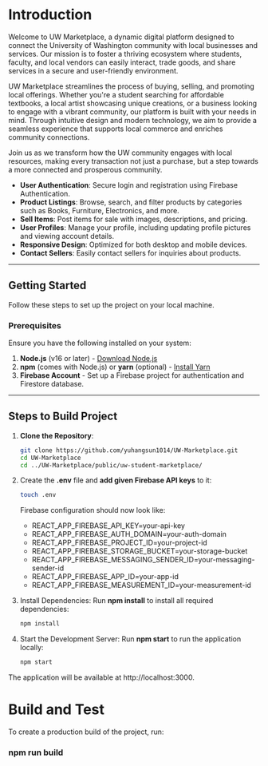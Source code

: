 # Introduction 
Welcome to UW Marketplace, a dynamic digital platform designed to connect the University of Washington community with local businesses and services. Our mission is to foster a thriving ecosystem where students, faculty, and local vendors can easily interact, trade goods, and share services in a secure and user-friendly environment.

UW Marketplace streamlines the process of buying, selling, and promoting local offerings. Whether you're a student searching for affordable textbooks, a local artist showcasing unique creations, or a business looking to engage with a vibrant community, our platform is built with your needs in mind. Through intuitive design and modern technology, we aim to provide a seamless experience that supports local commerce and enriches community connections.

Join us as we transform how the UW community engages with local resources, making every transaction not just a purchase, but a step towards a more connected and prosperous community.
- **User Authentication**: Secure login and registration using Firebase Authentication.
- **Product Listings**: Browse, search, and filter products by categories such as Books, Furniture, Electronics, and more.
- **Sell Items**: Post items for sale with images, descriptions, and pricing.
- **User Profiles**: Manage your profile, including updating profile pictures and viewing account details.
- **Responsive Design**: Optimized for both desktop and mobile devices.
- **Contact Sellers**: Easily contact sellers for inquiries about products.

---
## Getting Started

Follow these steps to set up the project on your local machine.

### Prerequisites

Ensure you have the following installed on your system:

1. **Node.js** (v16 or later) - [Download Node.js](https://nodejs.org/)
2. **npm** (comes with Node.js) or **yarn** (optional) - [Install Yarn](https://yarnpkg.com/)
3. **Firebase Account** - Set up a Firebase project for authentication and Firestore database.

---

## Steps to Build Project

1. **Clone the Repository**:
   ```bash
   git clone https://github.com/yuhangsun1014/UW-Marketplace.git
   cd UW-Marketplace
   cd ../UW-Marketplace/public/uw-student-marketplace/
   ```

2. Create the **.env** file and **add given Firebase API keys** to it:
   ```bash
   touch .env
   ```
   Firebase configuration should now look like:
      - REACT_APP_FIREBASE_API_KEY=your-api-key
      - REACT_APP_FIREBASE_AUTH_DOMAIN=your-auth-domain
      - REACT_APP_FIREBASE_PROJECT_ID=your-project-id
      - REACT_APP_FIREBASE_STORAGE_BUCKET=your-storage-bucket
      - REACT_APP_FIREBASE_MESSAGING_SENDER_ID=your-messaging-sender-id
      - REACT_APP_FIREBASE_APP_ID=your-app-id
      - REACT_APP_FIREBASE_MEASUREMENT_ID=your-measurement-id

3. Install Dependencies: Run **npm install** to install all required dependencies:
   ```bash
   npm install
   ```

4. Start the Development Server: Run **npm start** to run the application locally:
   ```bash
   npm start
   ```

The application will be available at http://localhost:3000. 

# Build and Test

To create a production build of the project, run:
###        npm run build


